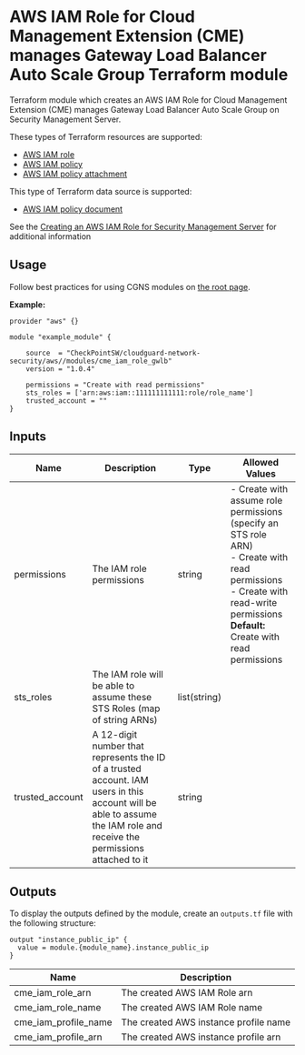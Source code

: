 # AWS IAM Role for Cloud Management Extension (CME) manages Gateway Load Balancer Auto Scale Group Terraform module

Terraform module which creates an AWS IAM Role for Cloud Management Extension (CME) manages Gateway Load Balancer Auto Scale Group on Security Management Server.

These types of Terraform resources are supported:
* [AWS IAM role](https://registry.terraform.io/providers/hashicorp/aws/latest/docs/resources/iam_role)
* [AWS IAM policy](https://registry.terraform.io/providers/hashicorp/aws/latest/docs/resources/iam_policy)
* [AWS IAM policy attachment](https://registry.terraform.io/providers/hashicorp/aws/latest/docs/resources/iam_role_policy_attachment)

This type of Terraform data source is supported:
* [AWS IAM policy document](https://registry.terraform.io/providers/hashicorp/aws/latest/docs/data-sources/iam_policy_document)

See the [Creating an AWS IAM Role for Security Management Server](https://supportcenter.checkpoint.com/supportcenter/portal?eventSubmit_doGoviewsolutiondetails=&solutionid=sk122074) for additional information


## Usage
Follow best practices for using CGNS modules on [the root page](https://registry.terraform.io/modules/checkpointsw/cloudguard-network-security/aws/latest#:~:text=Best%20Practices%20for%20Using%20Our%20Modules).

**Example:**
```
provider "aws" {}

module "example_module" {

    source  = "CheckPointSW/cloudguard-network-security/aws//modules/cme_iam_role_gwlb"
    version = "1.0.4"

    permissions = "Create with read permissions"
    sts_roles = ['arn:aws:iam::111111111111:role/role_name']
    trusted_account = ""
}
```

## Inputs

| Name            | Description                                                                                                                                                           | Type         | Allowed Values                                                                                                                              |
|-----------------|-----------------------------------------------------------------------------------------------------------------------------------------------------------------------|--------------|--------------------------------------------------------------------------------------------------------------------------------------------|
| permissions     | The IAM role permissions                                                                                                                                              | string       | - Create with assume role permissions (specify an STS role ARN)<br>- Create with read permissions<br>- Create with read-write permissions<br>**Default:** Create with read permissions |
| sts_roles       | The IAM role will be able to assume these STS Roles (map of string ARNs)                                                                                              | list(string) |                                                                                                                                          |
| trusted_account | A 12-digit number that represents the ID of a trusted account. IAM users in this account will be able to assume the IAM role and receive the permissions attached to it | string       |                                                                                                                                          |


## Outputs
To display the outputs defined by the module, create an `outputs.tf` file with the following structure:
```
output "instance_public_ip" {
  value = module.{module_name}.instance_public_ip
}
```
| Name                 | Description                           |
|----------------------|---------------------------------------|
| cme_iam_role_arn     | The created AWS IAM Role arn          |
| cme_iam_role_name    | The created AWS IAM Role name         |
| cme_iam_profile_name | The created AWS instance profile name |
| cme_iam_profile_arn  | The created AWS instance profile arn  |
